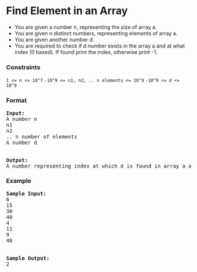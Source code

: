 <h1>Find Element in an Array</h1>

<div>
  <ul>
    <li>You are given a number n, representing the size of array a.</li>
    <li>You are given n distinct numbers, representing elements of array a.</li>
    <li>You are given another number d.</li>
    <li>You are required to check if d number exists in the array a and at what index (0 based). If found print the index, otherwise print -1.</li>
  </ul>
</div>

<h3>Constraints</h3>
<code>1 <= n <= 10^7</code>
<code>-10^9 <= n1, n2, .. n elements <= 10^9</code>
<code>-10^9 <= d <= 10^9</code>

<h3>Format</h3>
<pre>
<strong>Input:</strong>
A number n
n1
n2
.. n number of elements
A number d
<br>
<strong>Output:</strong>
A number representing index at which d is found in array a and -1 if not found
</pre>

<h3>Example</h3>
<pre>
<strong>Sample Input:</strong>
6
15
30
40
4
11
9
40
<br>
<strong>Sample Output:</strong>
2
</pre>
